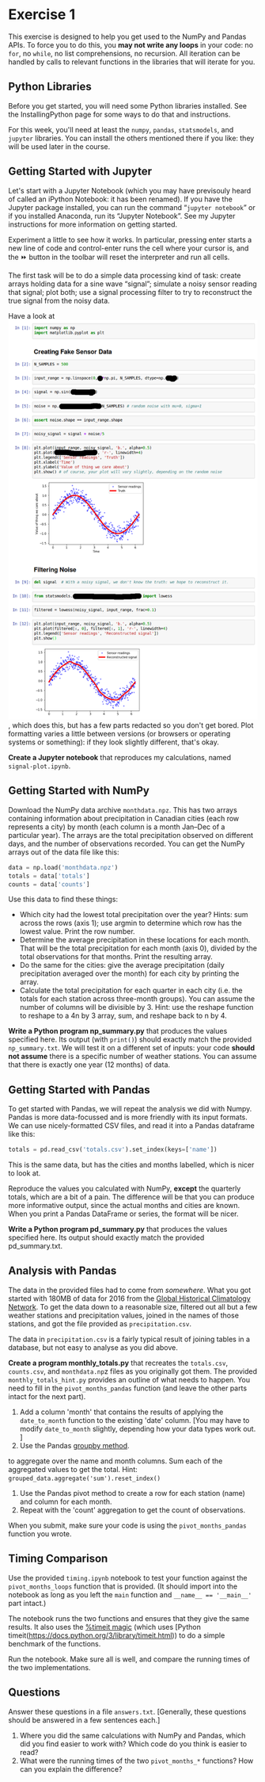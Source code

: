 # Exercise 1
This exercise is designed to help you get used to the NumPy and Pandas APIs. To force you to do this, you **may not write any loops** in your code: no `for`, no `while`, no list comprehensions, no recursion. All iteration can be handled by calls to relevant functions in the libraries that will iterate for you.

## Python Libraries
Before you get started, you will need some Python libraries installed. See the InstallingPython page for some ways to do that and instructions.

For this week, you'll need at least the `numpy`, `pandas`, `statsmodels`, and `jupyter` libraries. You can install the others mentioned there if you like: they will be used later in the course.

## Getting Started with Jupyter
Let's start with a Jupyter Notebook (which you may have previsouly heard of called an iPython Notebook: it has been renamed). If you have the Jupyter package installed, you can run the command “`jupyter notebook`” or if you installed Anaconda, run its “Jupyter Notebook”. See my Jupyter instructions for more information on getting started.

Experiment a little to see how it works. In particular, pressing enter starts a new line of code and control-enter runs the cell where your cursor is, and the ⏩ button in the toolbar will reset the interpreter and run all cells.

The first task will be to do a simple data processing kind of task: create arrays holding data for a sine wave “signal”; simulate a noisy sensor reading that signal; plot both; use a signal processing filter to try to reconstruct the true signal from the noisy data.

Have a look at ![a screenshot of my notebook](jupyter-redacted.png), which does this, but has a few parts redacted so you don't get bored. Plot formatting varies a little between versions (or browsers or operating systems or something): if they look slightly different, that's okay.

**Create a Jupyter notebook** that reproduces my calculations, named `signal-plot.ipynb`.

## Getting Started with NumPy

Download the NumPy data archive `monthdata.npz`. This has two arrays containing information about precipitation in Canadian cities (each row represents a city) by month (each column is a month Jan–Dec of a particular year). The arrays are the total precipitation observed on different days, and the number of observations recorded. You can get the NumPy arrays out of the data file like this:

```Python
data = np.load('monthdata.npz')
totals = data['totals']
counts = data['counts']
```

Use this data to find these things:
* Which city had the lowest total precipitation over the year? Hints: sum across the rows (axis 1); use argmin to determine which row has the lowest value. Print the row number.
* Determine the average precipitation in these locations for each month. That will be the total precipitation for each month (axis 0), divided by the total observations for that months. Print the resulting array.
* Do the same for the cities: give the average precipitation (daily precipitation averaged over the month) for each city by printing the array.
* Calculate the total precipitation for each quarter in each city (i.e. the totals for each station across three-month groups). You can assume the number of columns will be divisible by 3. Hint: use the reshape function to reshape to a 4n by 3 array, sum, and reshape back to n by 4. 

**Write a Python program np_summary.py** that produces the values specified here. Its output (with `print()`) should exactly match the provided `np_summary.txt`. We will test it on a different set of inputs: your code **should not assume** there is a specific number of weather stations. You can assume that there is exactly one year (12 months) of data.

## Getting Started with Pandas
To get started with Pandas, we will repeat the analysis we did with Numpy. Pandas is more data-focussed and is more friendly with its input formats. We can use nicely-formatted CSV files, and read it into a Pandas dataframe like this:

```Python
totals = pd.read_csv('totals.csv').set_index(keys=['name'])
```
This is the same data, but has the cities and months labelled, which is nicer to look at.

Reproduce the values you calculated with NumPy, **except** the quarterly totals, which are a bit of a pain. The difference will be that you can produce more informative output, since the actual months and cities are known. When you print a Pandas DataFrame or series, the format will be nicer.

**Write a Python program pd_summary.py** that produces the values specified here. Its output should exactly match the provided pd_summary.txt.

## Analysis with Pandas
The data in the provided files had to come from _somewhere_. What you got started with 180MB of data for 2016 from the [Global Historical Climatology Network](https://www.ncei.noaa.gov/products/land-based-station-data/land-based-datasets/global-historical-climatology-network-ghcn). To get the data down to a reasonable size, filtered out all but a few weather stations and precipitation values, joined in the names of those stations, and got the file provided as `precipitation.csv`.

The data in `precipitation.csv` is a fairly typical result of joining tables in a database, but not easy to analyse as you did above.

**Create a program monthly_totals.py** that recreates the `totals.csv`, `counts.csv`, and `monthdata.np`z files as you originally got them. The provided `monthly_totals_hint.py` provides an outline of what needs to happen. You need to fill in the `pivot_months_pandas` function (and leave the other parts intact for the next part).
1. Add a column 'month' that contains the results of applying the `date_to_month` function to the existing 'date' column. [You may have to modify `date_to_month` slightly, depending how your data types work out. ]
2. Use the Pandas [groupby method](https://pandas.pydata.org/pandas-docs/stable/reference/api/pandas.DataFrame.groupby.html).

to aggregate over the name and month columns. Sum each of the aggregated values to get the total. Hint: `grouped_data.aggregate('sum').reset_index()`
1. Use the Pandas pivot method to create a row for each station (name) and column for each month.
2. Repeat with the 'count' aggregation to get the count of observations. 

When you submit, make sure your code is using the `pivot_months_pandas` function you wrote.

## Timing Comparison
Use the provided `timing.ipynb` notebook to test your function against the `pivot_months_loops` function that is provided. (It should import into the notebook as long as you left the `main` function and `__name__ == '__main__'` part intact.)

The notebook runs the two functions and ensures that they give the same results. It also uses the [%timeit magic](https://ipython.org/ipython-doc/3/interactive/magics.html#magic-timeit) (which uses [Python timeit(https://docs.python.org/3/library/timeit.html)) to do a simple benchmark of the functions.

Run the notebook. Make sure all is well, and compare the running times of the two implementations.

## Questions
Answer these questions in a file `answers.txt`. [Generally, these questions should be answered in a few sentences each.]
1. Where you did the same calculations with NumPy and Pandas, which did you find easier to work with? Which code do you think is easier to read?
2. What were the running times of the two `pivot_months_*` functions? How can you explain the difference? 